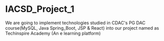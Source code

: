 # IACSD_Project_1
We are going to implement technologies studied in CDAC's PG DAC course(MySQL, Java Spring_Boot, JSP & React) into our project named as Techinspire Academy (An e learning platform)
